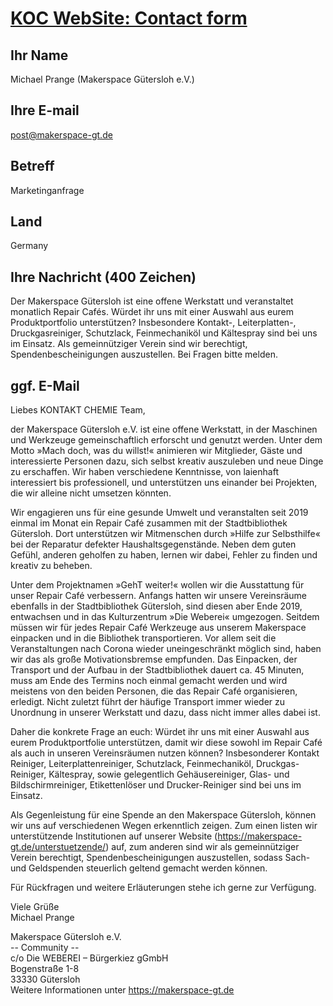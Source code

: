 # [KOC WebSite: Contact form](https://www.kontaktchemie.com/KOC/KOCcontactV2.csp)

## Ihr Name

Michael Prange (Makerspace Gütersloh e.V.)

## Ihre E-mail

post@makerspace-gt.de

## Betreff

Marketinganfrage

## Land

Germany

## Ihre Nachricht (400 Zeichen)

Der Makerspace Gütersloh ist eine offene Werkstatt und veranstaltet monatlich Repair Cafés.
Würdet ihr uns mit einer Auswahl aus eurem Produktportfolio unterstützen?
Insbesondere Kontakt-, Leiterplatten-, Druckgasreiniger, Schutzlack, Feinmechaniköl und Kältespray sind bei uns im Einsatz.
Als gemeinnütziger Verein sind wir berechtigt, Spendenbescheinigungen auszustellen.
Bei Fragen bitte melden.

## ggf. E-Mail

Liebes KONTAKT CHEMIE Team,

der Makerspace Gütersloh e.V. ist eine offene Werkstatt, in der Maschinen und Werkzeuge gemeinschaftlich erforscht und genutzt werden. Unter dem Motto »Mach doch, was du willst!« animieren wir Mitglieder, Gäste und interessierte Personen dazu, sich selbst kreativ auszuleben und neue Dinge zu erschaffen. Wir haben verschiedene Kenntnisse, von laienhaft interessiert bis professionell, und unterstützen uns einander bei Projekten, die wir alleine nicht umsetzen könnten.

Wir engagieren uns für eine gesunde Umwelt und veranstalten seit 2019 einmal im Monat ein Repair Café zusammen mit der Stadtbibliothek Gütersloh. Dort unterstützen wir Mitmenschen durch »Hilfe zur Selbsthilfe« bei der Reparatur defekter Haushaltsgegenstände. Neben dem guten Gefühl, anderen geholfen zu haben, lernen wir dabei, Fehler zu finden und kreativ zu beheben.

Unter dem Projektnamen »GehT weiter!« wollen wir die Ausstattung für unser Repair Café verbessern. Anfangs hatten wir unsere Vereinsräume ebenfalls in der Stadtbibliothek Gütersloh, sind diesen aber Ende 2019, entwachsen und in das Kulturzentrum »Die Weberei« umgezogen. Seitdem müssen wir für jedes Repair Café Werkzeuge aus unserem Makerspace einpacken und in die Bibliothek transportieren. Vor allem seit die Veranstaltungen nach Corona wieder uneingeschränkt möglich sind, haben wir das als große Motivationsbremse empfunden. Das Einpacken, der Transport und der Aufbau in der Stadtbibliothek dauert ca. 45 Minuten, muss am Ende des Termins noch einmal gemacht werden und wird meistens von den beiden Personen, die das Repair Café organisieren, erledigt. Nicht zuletzt führt der häufige Transport immer wieder zu Unordnung in unserer Werkstatt und dazu, dass nicht immer alles dabei ist.

Daher die konkrete Frage an euch: Würdet ihr uns mit einer Auswahl aus eurem Produktportfolie unterstützen, damit wir diese sowohl im Repair Café als auch in unseren Vereinsräumen nutzen können?
Insbesonderer Kontakt Reiniger, Leiterplattenreiniger, Schutzlack, Feinmechaniköl, Druckgas-Reiniger, Kältespray, sowie gelegentlich Gehäusereiniger, Glas- und Bildschirmreiniger, Etikettenlöser und Drucker-Reiniger sind bei uns im Einsatz.

Als Gegenleistung für eine Spende an den Makerspace Gütersloh, können wir uns auf verschiedenen Wegen erkenntlich zeigen.
Zum einen listen wir unterstützende Institutionen auf unserer Website (https://makerspace-gt.de/unterstuetzende/) auf, zum anderen sind wir als gemeinnütziger Verein berechtigt, Spendenbescheinigungen auszustellen, sodass Sach- und Geldspenden steuerlich geltend gemacht werden können.

Für Rückfragen und weitere Erläuterungen stehe ich gerne zur Verfügung.

Viele Grüße  
Michael Prange

Makerspace Gütersloh e.V.  
 -- Community --  
c/o Die WEBEREI – Bürgerkiez gGmbH  
Bogenstraße 1-8  
33330 Gütersloh  
Weitere Informationen unter https://makerspace-gt.de
